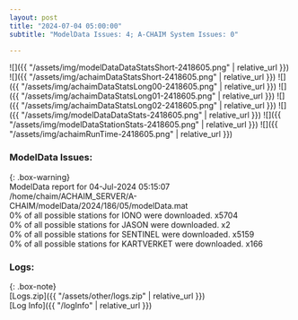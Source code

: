 ```yaml
---
layout: post
title: "2024-07-04 05:00:00"
subtitle: "ModelData Issues: 4; A-CHAIM System Issues: 0"

---
```


![]({{ "/assets/img/modelDataDataStatsShort-2418605.png" | relative_url }})
![]({{ "/assets/img/achaimDataStatsShort-2418605.png" | relative_url }})
![]({{ "/assets/img/achaimDataStatsLong00-2418605.png" | relative_url }})
![]({{ "/assets/img/achaimDataStatsLong01-2418605.png" | relative_url }})
![]({{ "/assets/img/achaimDataStatsLong02-2418605.png" | relative_url }})
![]({{ "/assets/img/modelDataDataStats-2418605.png" | relative_url }})
![]({{ "/assets/img/modelDataStationStats-2418605.png" | relative_url }})
![]({{ "/assets/img/achaimRunTime-2418605.png" | relative_url }})


### ModelData Issues:  
  
{: .box-warning}  
 ModelData report for 04-Jul-2024 05:15:07   
 /home/chaim/ACHAIM_SERVER/A-CHAIM/modelData/2024/186/05/modelData.mat   
 0% of all possible stations for IONO were downloaded. x5704   
 0% of all possible stations for JASON were downloaded. x2   
 0% of all possible stations for SENTINEL were downloaded. x5159   
 0% of all possible stations for KARTVERKET were downloaded. x166   
  


### Logs:  
  
{: .box-note}  
[Logs.zip]({{ "/assets/other/logs.zip" | relative_url }})  
[Log Info]({{ "/logInfo" | relative_url }})  
